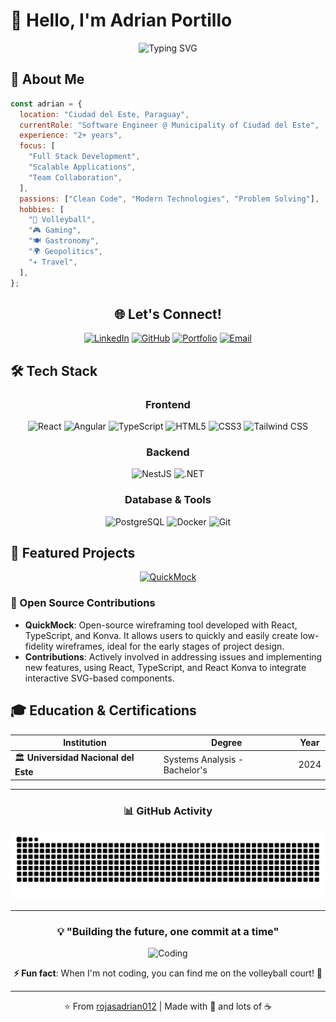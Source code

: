 # 👋 Hello, I'm Adrian Portillo

<div align="center">
  
![Typing SVG](https://readme-typing-svg.herokuapp.com?font=Fira+Code&size=30&duration=3000&pause=1000&color=00F7FF&center=true&vCenter=true&multiline=true&width=600&height=55&lines=Full+Stack+Developer;)
</div>

## 🚀 About Me

```javascript
const adrian = {
  location: "Ciudad del Este, Paraguay",
  currentRole: "Software Engineer @ Municipality of Ciudad del Este",
  experience: "2+ years",
  focus: [
    "Full Stack Development",
    "Scalable Applications",
    "Team Collaboration",
  ],
  passions: ["Clean Code", "Modern Technologies", "Problem Solving"],
  hobbies: [
    "🏐 Volleyball",
    "🎮 Gaming",
    "🍽️ Gastronomy",
    "🌍 Geopolitics",
    "✈️ Travel",
  ],
};
```

<div align="center">
<h2>🌐 Let's Connect!</h2>

[![LinkedIn](https://img.shields.io/badge/LinkedIn-0077B5?style=for-the-badge&logo=linkedin&logoColor=white)](https://www.linkedin.com/in/adripor)
[![GitHub](https://img.shields.io/badge/GitHub-100000?style=for-the-badge&logo=github&logoColor=white)](https://github.com/rojasadrian012)
[![Portfolio](https://img.shields.io/badge/Portfolio-FF5722?style=for-the-badge&logo=safari&logoColor=white)](https://portfolio-beta-indol-22.vercel.app/)
[![Email](https://img.shields.io/badge/Gmail-D14836?style=for-the-badge&logo=gmail&logoColor=white)](mailto:rojasadrian012@gmail.com)

</div>

## 🛠️ Tech Stack

<div align="center">

### Frontend

![React](https://img.shields.io/badge/React-20232A?style=for-the-badge&logo=react&logoColor=61DAFB)
![Angular](https://img.shields.io/badge/Angular-DD0031?style=for-the-badge&logo=angular&logoColor=white)
![TypeScript](https://img.shields.io/badge/TypeScript-007ACC?style=for-the-badge&logo=typescript&logoColor=white)
![HTML5](https://img.shields.io/badge/HTML5-E34F26?style=for-the-badge&logo=html5&logoColor=white)
![CSS3](https://img.shields.io/badge/CSS3-1572B6?style=for-the-badge&logo=css3&logoColor=white)
![Tailwind CSS](https://img.shields.io/badge/Tailwind_CSS-38B2AC?style=for-the-badge&logo=tailwind-css&logoColor=white)

### Backend

![NestJS](https://img.shields.io/badge/NestJS-E0234E?style=for-the-badge&logo=nestjs&logoColor=white)
![.NET](https://img.shields.io/badge/.NET-512BD4?style=for-the-badge&logo=dotnet&logoColor=white)

### Database & Tools

![PostgreSQL](https://img.shields.io/badge/PostgreSQL-316192?style=for-the-badge&logo=postgresql&logoColor=white)
![Docker](https://img.shields.io/badge/Docker-2CA5E0?style=for-the-badge&logo=docker&logoColor=white)
![Git](https://img.shields.io/badge/Git-F05032?style=for-the-badge&logo=git&logoColor=white)

</div>

## 🌟 Featured Projects

<div align="center">

[![QuickMock](https://github-readme-stats.vercel.app/api/pin/?username=Lemoncode&repo=quickmock&theme=tokyonight)](https://github.com/Lemoncode/quickmock)

</div>

### 🚀 Open Source Contributions

- **QuickMock**: Open-source wireframing tool developed with React, TypeScript, and Konva. It allows users to quickly and easily create low-fidelity wireframes, ideal for the early stages of project design.
- **Contributions**: Actively involved in addressing issues and implementing new features, using React, TypeScript, and React Konva to integrate interactive SVG-based components.

## 🎓 Education & Certifications

<div align="center">

| Institution                          | Degree                        | Year |
| ------------------------------------ | ----------------------------- | ---- |
| 🏛️ **Universidad Nacional del Este** | Systems Analysis - Bachelor's | 2024 |

</div>

---

<!-- Aquí iría el snake effect -->
<div align="center">

### 📊 GitHub Activity

<picture>
  <source media="(prefers-color-scheme: dark)" srcset="https://raw.githubusercontent.com/rojasadrian012/rojasadrian012/output/github-contribution-grid-snake-dark.svg">
  <source media="(prefers-color-scheme: light)" srcset="https://raw.githubusercontent.com/rojasadrian012/rojasadrian012/output/github-contribution-grid-snake.svg">
  <img alt="github contribution grid snake animation" src="https://raw.githubusercontent.com/rojasadrian012/rojasadrian012/output/github-contribution-grid-snake.svg">
</picture>

</div>

---

<div align="center">

<div align="center">

### 💡 "Building the future, one commit at a time"

![Coding](https://media.giphy.com/media/ZVik7pBtu9dNS/giphy.gif)

**⚡ Fun fact**: When I'm not coding, you can find me on the volleyball court! 🏐

</div>

---

<div align="center">

⭐️ From [rojasadrian012](https://github.com/rojasadrian012) | Made with 💜 and lots of ☕

</div>


